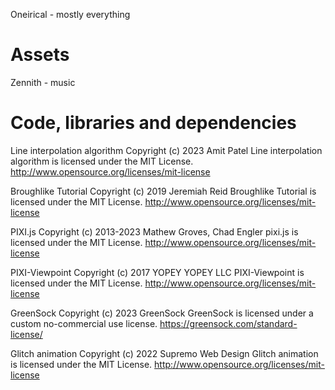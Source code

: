 Oneirical - mostly everything

# Assets

Zennith - music

# Code, libraries and dependencies

Line interpolation algorithm
Copyright (c) 2023 Amit Patel
Line interpolation algorithm is licensed under the MIT License.
http://www.opensource.org/licenses/mit-license

Broughlike Tutorial
Copyright (c) 2019 Jeremiah Reid
Broughlike Tutorial is licensed under the MIT License.
http://www.opensource.org/licenses/mit-license

PIXI.js
Copyright (c) 2013-2023 Mathew Groves, Chad Engler
pixi.js is licensed under the MIT License.
http://www.opensource.org/licenses/mit-license

PIXI-Viewpoint
Copyright (c) 2017 YOPEY YOPEY LLC
PIXI-Viewpoint is licensed under the MIT License.
http://www.opensource.org/licenses/mit-license

GreenSock
Copyright (c) 2023 GreenSock
GreenSock is licensed under a custom no-commercial use license.
https://greensock.com/standard-license/

Glitch animation
Copyright (c) 2022 Supremo Web Design
Glitch animation is licensed under the MIT License.
http://www.opensource.org/licenses/mit-license
